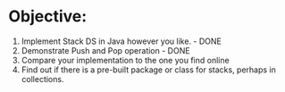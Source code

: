 # Objective:
1. Implement Stack DS in Java however you like. - DONE
2. Demonstrate Push and Pop operation - DONE
3. Compare your implementation to the one you find online
4. Find out if there is a pre-built package or class for stacks, perhaps in collections.